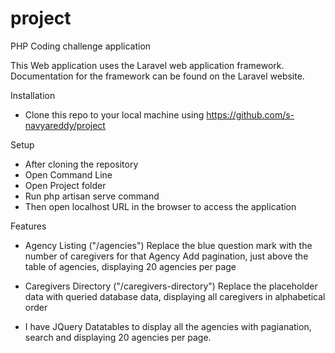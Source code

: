# project
 PHP Coding challenge application
 
This Web application uses the Laravel web application framework. Documentation for the framework can be found on the Laravel website.


Installation
* Clone this repo to your local machine using https://github.com/s-navyareddy/project

Setup
* After cloning the repository
* Open Command Line
* Open Project folder
* Run php artisan serve command
* Then open localhost URL in the browser to access the application

Features
* Agency Listing ("/agencies")
Replace the blue question mark with the number of caregivers for that Agency
Add pagination, just above the table of agencies, displaying 20 agencies per page

* Caregivers Directory ("/caregivers-directory")
Replace the placeholder data with queried database data, displaying all caregivers in alphabetical order
 
* I have JQuery Datatables to display all the agencies with pagianation, search and displaying 20 agencies per page.

